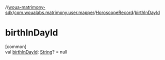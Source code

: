 //[woua-matrimony-sdk](../../../index.md)/[com.woualabs.matrimony.user.mapper](../index.md)/[HoroscopeRecord](index.md)/[birthInDayId](birth-in-day-id.md)

# birthInDayId

[common]\
val [birthInDayId](birth-in-day-id.md): [String](https://kotlinlang.org/api/latest/jvm/stdlib/kotlin/-string/index.html)? = null
